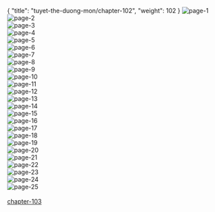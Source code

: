 { "title": "tuyet-the-duong-mon/chapter-102", "weight": 102 }
<img src="tuyet-the-duong-mon_0102_01-abd629b668d9ae5d947e8bf218b8b230.webp" alt="page-1" origin="http://1.bp.blogspot.com/-CpnSS4ucDDc/WN5Auar7mxI/AAAAAAAAS5A/w1wzBGAZ8dQjHBJ4hlfyBJ8eeuboyvPxACLcB/s1600/1.jpg?imgmax=0"><br/>
<img src="tuyet-the-duong-mon_0102_02-94d950918e74a909ba8b71292d31dd63.webp" alt="page-2" origin="http://1.bp.blogspot.com/-O7a_34d7zus/WN5Ayrrc7_I/AAAAAAAAS6I/cHje7h_QhjcgOwz506v-ckX9HNJbpALyQCLcB/s1600/3.jpg?imgmax=0"><br/>
<img src="tuyet-the-duong-mon_0102_03-bd63484a6493cdadfbe9f0dfd5976760.webp" alt="page-3" origin="http://1.bp.blogspot.com/-fdcQmYQhyd4/WN5Ay1vnUEI/AAAAAAAAS6M/14_oXWV2gkApBsI4h8FHqPKcMHdndULXACLcB/s1600/4.jpg?imgmax=0"><br/>
<img src="tuyet-the-duong-mon_0102_04-04322e3239f30ca07d40c139539df4d0.webp" alt="page-4" origin="http://1.bp.blogspot.com/-n73LP-jsvk8/WN5AzJEsxjI/AAAAAAAAS6Q/B8mVTMPSrDweJPPs3h8a3pVR4jHRnBqhgCLcB/s1600/5.jpg?imgmax=0"><br/>
<img src="tuyet-the-duong-mon_0102_05-2c2efa31d51b7a2d65382eec66a391db.webp" alt="page-5" origin="http://1.bp.blogspot.com/-P9KorjFnNvw/WN5AzkbTyZI/AAAAAAAAS6U/ouuMC5IqHcAtr2C7Jf9XEemdIoH7CqAfgCLcB/s1600/6.jpg?imgmax=0"><br/>
<img src="tuyet-the-duong-mon_0102_06-f1a5425578ab06ba026eb80a53bc2b31.webp" alt="page-6" origin="http://1.bp.blogspot.com/-SCo14a-_Ftc/WN5AzweTpEI/AAAAAAAAS6Y/Wht8AfVz1JIx_tExt8WjtimCuYcBQ1AOwCLcB/s1600/7.jpg?imgmax=0"><br/>
<img src="tuyet-the-duong-mon_0102_07-7e56830e2f2813a25a5f5376aeb44a0f.webp" alt="page-7" origin="http://1.bp.blogspot.com/-wuEvU7QJ6sM/WN5A0DpwusI/AAAAAAAAS6c/eLqir6xV3HgvAxoIZ6HD0W6xFEL-DsDugCLcB/s1600/8.jpg?imgmax=0"><br/>
<img src="tuyet-the-duong-mon_0102_08-22ed07220b55fa4bb239d5498a32fec4.webp" alt="page-8" origin="http://1.bp.blogspot.com/-wqApLAaOn2I/WN5A0bf9LTI/AAAAAAAAS6g/J2qCUXiQurAAOg5LdcbQ0YnIRuukhqNrQCLcB/s1600/9.jpg?imgmax=0"><br/>
<img src="tuyet-the-duong-mon_0102_09-ab275b886eaea538adeb52e0025ff350.webp" alt="page-9" origin="http://1.bp.blogspot.com/-X0tSyBOGeME/WN5AuYi8DpI/AAAAAAAAS48/ZoyBvwGHcm8i2EgQ-CtPkdusvPN5u3eOwCLcB/s1600/10.jpg?imgmax=0"><br/>
<img src="tuyet-the-duong-mon_0102_10-5ce3e525bcdcaf47def8a962f2332464.webp" alt="page-10" origin="http://1.bp.blogspot.com/-e3UGNjgc5EQ/WN5Au_BRfiI/AAAAAAAAS5I/lBBbXAZjrjUQtf-jvk0VCM3-iO4ancr4ACLcB/s1600/11.jpg?imgmax=0"><br/>
<img src="tuyet-the-duong-mon_0102_11-2466ab2fdc4f4e4ec6d5e413537eb137.webp" alt="page-11" origin="http://1.bp.blogspot.com/-bG3tPJD3o-c/WN5AvGOZzvI/AAAAAAAAS5M/YOW2bmVMjVs1eI4d-FeQdp8T8_ZCR_E4ACLcB/s1600/12.jpg?imgmax=0"><br/>
<img src="tuyet-the-duong-mon_0102_12-c524d23b02912ce1d00143fcdc709b15.webp" alt="page-12" origin="http://1.bp.blogspot.com/-IIYGm4IeYlg/WN5AvixK6cI/AAAAAAAAS5Q/OsAIoZwVkAU6YFdYcbDZM9ipQZF-7_3zACLcB/s1600/13.jpg?imgmax=0"><br/>
<img src="tuyet-the-duong-mon_0102_13-a12b54dd88bfaad78ae2dde3d649fcde.webp" alt="page-13" origin="http://1.bp.blogspot.com/-w8IVDmCIbeE/WN5Avg5F0NI/AAAAAAAAS5U/uCEqZtba04gk563cpl4YjPGPsVyiYuTkwCLcB/s1600/14.jpg?imgmax=0"><br/>
<img src="tuyet-the-duong-mon_0102_14-f6adfe1679f3872947e9e2c5cd4d7483.webp" alt="page-14" origin="http://1.bp.blogspot.com/-gnOYsWOjvj8/WN5AwF5aInI/AAAAAAAAS5Y/Nia28g2OR_4ScEHdiIcXsRbsOWvDLvZxQCLcB/s1600/15.jpg?imgmax=0"><br/>
<img src="tuyet-the-duong-mon_0102_15-d1da1e76ee8f829882157bb7c592336f.webp" alt="page-15" origin="http://1.bp.blogspot.com/-TCeCfhTvIiY/WN5AwQ2mGwI/AAAAAAAAS5c/N1b5YlskjJ8TrF5KwbNdS6klsB9DuwB7gCLcB/s1600/16.jpg?imgmax=0"><br/>
<img src="tuyet-the-duong-mon_0102_16-7a92648da02a324ed409b42b18c2d39a.webp" alt="page-16" origin="http://1.bp.blogspot.com/-xfgH5SWldmo/WN5AwSf7eeI/AAAAAAAAS5g/3aFc9ZeLtW4nek62MmO-r_dHzBJTuq5JgCLcB/s1600/17.jpg?imgmax=0"><br/>
<img src="tuyet-the-duong-mon_0102_17-fba3279e28bc979918c5557c8b3e38a7.webp" alt="page-17" origin="http://1.bp.blogspot.com/-f8q7HDIvZFE/WN5AwouYcII/AAAAAAAAS5k/ffGehLjjzQovW2okD6DsB4AbGCSh6Wt3gCLcB/s1600/18.jpg?imgmax=0"><br/>
<img src="tuyet-the-duong-mon_0102_18-c587e2ef432ad9ecff59293e0fe3bd1e.webp" alt="page-18" origin="http://1.bp.blogspot.com/-N7vNoTEy3KQ/WN5AxJSO98I/AAAAAAAAS5o/jJgfuFAJRl4iv1AKD1B_Tuagb6XuhrSpgCLcB/s1600/19.jpg?imgmax=0"><br/>
<img src="tuyet-the-duong-mon_0102_19-c00a69a0c05111e63e13d0b0ee25fa6d.webp" alt="page-19" origin="http://1.bp.blogspot.com/-BsiQZ5iHv2E/WN5AxO5R9rI/AAAAAAAAS5s/BbgC7UV58do3B4ReL9r3Bvyx8dnHMMIGQCLcB/s1600/20.jpg?imgmax=0"><br/>
<img src="tuyet-the-duong-mon_0102_20-ce88f248ca4937b487503d643af4ccc1.webp" alt="page-20" origin="http://1.bp.blogspot.com/-ZtdEHhgOlkI/WN5AxeSINuI/AAAAAAAAS5w/HEsx2P9Zwm4Q4EdHWoM4BfxasAq-YklvACLcB/s1600/21.jpg?imgmax=0"><br/>
<img src="tuyet-the-duong-mon_0102_21-bcc4985ba0a5e01f17b88eff922339ae.webp" alt="page-21" origin="http://1.bp.blogspot.com/-PE-oFlFjd1s/WN5Axi3lxfI/AAAAAAAAS50/pvcCWp3YrvgaVVy1eeFRBXARx9LRTdqHgCLcB/s1600/22.jpg?imgmax=0"><br/>
<img src="tuyet-the-duong-mon_0102_22-06e139fc5bc32711c48308e58945bad6.webp" alt="page-22" origin="http://1.bp.blogspot.com/-ppS3FZknFEI/WN5Ax3POMJI/AAAAAAAAS54/b-IYWW2Lk0IRVD1LL-8wBGQC80dfV8EsQCLcB/s1600/23.jpg?imgmax=0"><br/>
<img src="tuyet-the-duong-mon_0102_23-b130565525f3d27686ecf4c78db333b1.webp" alt="page-23" origin="http://1.bp.blogspot.com/-8lZt2POYvGI/WN5AyJ218jI/AAAAAAAAS58/d8yB1q1e8uMvY1uQUu3J0oDFkcV3KEUDgCLcB/s1600/24.jpg?imgmax=0"><br/>
<img src="tuyet-the-duong-mon_0102_24-e9426ee8dfa8456ee1b4a7f3a6916046.webp" alt="page-24" origin="http://1.bp.blogspot.com/-SXAmbUEUYSo/WN5AyZfSEZI/AAAAAAAAS6A/y8NdtK3tflo5XnI8kttvLvTW93iPGRwSACLcB/s1600/25.jpg?imgmax=0"><br/>
<img src="tuyet-the-duong-mon_0102_25-d6abf298fbd4b02eb1d79cdccf28d1f4.webp" alt="page-25" origin="http://1.bp.blogspot.com/-ukCpQNNM-Ck/WN5AynWPXvI/AAAAAAAAS6E/16y786xjBggmU0n6TqHTcfP4M-srhv-QQCLcB/s1600/26.jpg?imgmax=0"><br/>
<br/><a class="nextchap" href="/tuyet-the-duong-mon/chapter-103">chapter-103</a>
